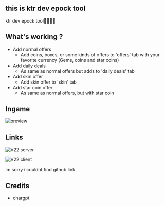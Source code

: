 ## this is ktr dev epock tool


ktr dev epock tool🥶🥶🥶🥶


## What's working ?
- Add normal offers
  - Add coins, boxes, or some kinds of offers to 'offers' tab with your favorite currency (Gems, coins and star coins)
- Add daily deals
  - As same as normal offers but adds to 'daily deals' tab
- Add skin offer
  - Add skin offer to 'skin' tab
- Add star coin offer
  - As same as normal offers, but with star coin


## Ingame
![preview](https://github.com/user-attachments/assets/85aaa794-31b7-49b2-a327-06ecf5605a41)


## Links
![V22 server](https://t.me/BrawlStarsServerszip/15)

![V22 client](https://t.me/DownloadZipBS/111)

im sorry i couldnt find github link

## Credits
 - chargpt
